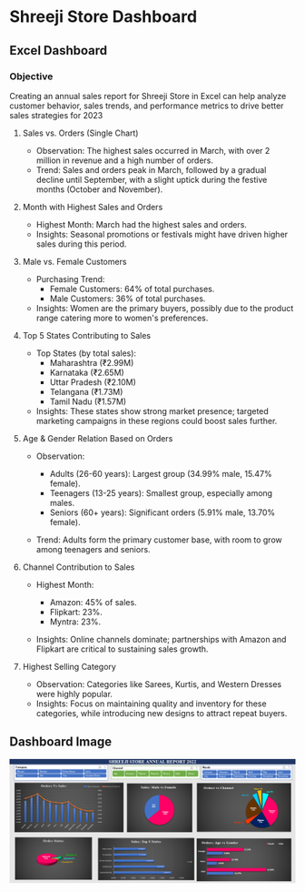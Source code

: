 # Shreeji Store Dashboard
## Excel Dashboard
### Objective

Creating an annual sales report for Shreeji Store in Excel can help analyze customer behavior, sales trends, and performance metrics to drive better sales strategies for 2023


1. Sales vs. Orders (Single Chart)
    - Observation: The highest sales occurred in March, with over 2 million in revenue and a high number of orders.
    - Trend: Sales and orders peak in March, followed by a gradual decline until September, with a slight uptick during the festive months (October and November).

2. Month with Highest Sales and Orders
     - Highest Month: March had the highest sales and orders.
     - Insights: Seasonal promotions or festivals might have driven higher sales during this period.

3. Male vs. Female Customers 
   - Purchasing Trend:
      - Female Customers: 64% of total purchases.
      - Male Customers: 36% of total purchases.
   - Insights: Women are the primary buyers, possibly due to the product range catering more to women's preferences.

4. Top 5 States Contributing to Sales

    - Top States (by total sales):
      - Maharashtra (₹2.99M)
      - Karnataka (₹2.65M)
      - Uttar Pradesh (₹2.10M)
      - Telangana (₹1.73M)
      - Tamil Nadu (₹1.57M)
    - Insights: These states show strong market presence; targeted marketing campaigns in these regions could boost sales further.

5. Age & Gender Relation Based on Orders

    - Observation:
    
      - Adults (26-60 years): Largest group (34.99% male, 15.47% female).
      - Teenagers (13-25 years): Smallest group, especially among males.
      - Seniors (60+ years): Significant orders (5.91% male, 13.70% female).
    
    - Trend: Adults form the primary customer base, with room to grow among teenagers and seniors.



6. Channel Contribution to Sales
    - Highest Month: 
      - Amazon: 45% of sales.
      - Flipkart: 23%.
      - Myntra: 23%. 

    - Insights: Online channels dominate; partnerships with Amazon and Flipkart are critical to sustaining sales growth.


7.  Highest Selling Category
    - Observation: Categories like Sarees, Kurtis, and Western Dresses were highly popular.
    - Insights: Focus on maintaining quality and inventory for these categories, while introducing new designs to attract repeat buyers.


## Dashboard Image
![Shreeji Store Dashboard](https://github.com/Sahil0371/Shreeji_Store_Dashboard/blob/main/Shreeji_Store_Dashboard.png)



